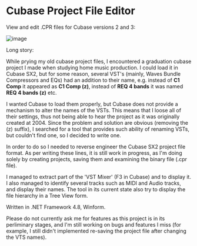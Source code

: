 # Cubase Project File Editor

View and edit .CPR files for Cubase versions 2 and 3:

![image](https://github.com/omeriko9/Cubase-Project-File-Reverse-Engineering/assets/5153984/af48a6c5-7cd8-40d4-80db-3d8cc2b2ede7)

Long story:

While prying my old cubase project files, I encountered a graduation cubase project I made when studying home music production.
I could load it in Cubase SX2, but for some reason, several VST's (mainly, Waves Bundle Compressors and EQs) had an addition to their name, e.g. instead of **C1 Comp** it appeared as **C1 Comp (z)**, instead of **REQ 4 bands** it was named **REQ 4 bands (z)** etc.

I wanted Cubase to load them properly, but Cubase does not provide a mechanism to alter the names of the VSTs. 
This means that I loose all of their settings, thus not being able to hear the project as it was originally created at 2004.
Since the problem and solution are obvious (removing the (z) suffix), I searched for a tool that provides such ability of renaming VSTs, but couldn't find one, so I decided to write one.

In order to do so I needed to reverse engineer the Cubase SX2 project file format.
As per writing these lines, it is still work in progress, as I'm doing solely by creating projects, saving them and examining the binary file (.cpr file).

I managed to extract part of the 'VST Mixer' (F3 in Cubase) and to display it. I also managed to identify several tracks such as MIDI and Audio tracks, and display their names.
The tool in its current state also try to display the file hierarchy in a Tree View form.

Written in .NET Framework 4.8, Winform.

Please do not currently ask me for features as this project is in its perliminary stages, and I'm still working on bugs and features I miss (for example, I still didn't implemented re-saving the project file after changing the VTS names).
